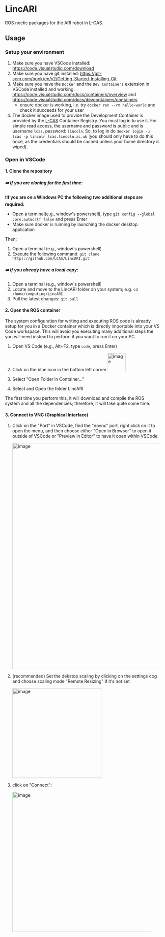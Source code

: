 # LincARI
ROS noetic packages for the ARI robot in L-CAS.


## Usage

### Setup your environment

1. Make sure you have VSCode installed: https://code.visualstudio.com/download
2. Make sure you have git installed: https://git-scm.com/book/en/v2/Getting-Started-Installing-Git
3. Make sure you have the `Docker` and the `Dev Containers` extension in VSCode installed and working: https://code.visualstudio.com/docs/containers/overview and https://code.visualstudio.com/docs/devcontainers/containers
    * ensure docker is working, i.e. try `docker run --rm hello-world` and check it succeeds for your user
4. The docker image used to provide the Development Container is provided by the [L-CAS](https://lcas.lincoln.ac.uk) Container Registry. You must log in to use it. For simple read access, the username and password is public and is username `lcas`, password: `lincoln`. So, to log in do `docker login -u lcas -p lincoln lcas.lincoln.ac.uk` (you should only have to do this once, as the credentials should be cached unless your home directory is wiped).

### Open in VSCode

#### 1. Clone the repository
##### ➡️ If you are cloning for the first time:
❗**If you are on a Windows PC the following two additional steps are required:**

   - Open a terminal(e.g., window's powershell), type `git config --global core.autocrlf false` and press Enter
   - Make sure docker is running by launching the docker desktop application

Then:
1. Open a terminal (e.g., window's powershell)
2. Execute the following command: `git clone https://github.com/LCAS/LincARI.git`

##### ➡️ If you already have a local copy:
1. Open a terminal (e.g., window's powershell)
2. Locate and move to the LincARI folder on your system; e.g. `cd /home/computing/LincARI`
3. Pull the latest changes: `git pull`

#### 2. Open the ROS container
The system configuration for writing and executing ROS code is already setup for you in a Docker container which is directly importable into your VS Code workspace. This will avoid you executing many additional steps the you will need instead to perform if you want to run it on your PC.

1. Open VS Code (e.g., Alt+F2, type `code`, press Enter)
2. Click on the blue icon in the bottom left corner 
     <img width="59" alt="image" src="https://github.com/francescodelduchetto/RBT1001/assets/7307164/adc84af7-daa9-4470-a550-06e017a5cf2c">

3. Select "Open Folder in Container..."
4. Select and Open the folder LincARI

The first time you perform this, it will download and compile the ROS system and all the dependencies; therefore, it will take quite some time. 

#### 3. Connect to VNC (Graphical Interface)


1. Click on the "Port" in VSCode, find the "novnc" port, right click on it to open the menu, and then choose either "Open in Browser" to open it outside of VSCode or "Preview in Editor" to have it open within VSCode:

   <img width="735" alt="image" src="https://github.com/LCAS/ros2-teaching-ws/assets/1153084/2b0bdfa9-07ea-4238-a0b9-dd2dc8f4c111">

2. (recommended) Set the dekstop scaling by clicking on the settings cog and choose scaling mode "Remote Resizing" if it's not set

   <img width="292" alt="image" src="https://github.com/LCAS/ros2-teaching-ws/assets/1153084/2d9bc88e-7319-4723-968a-0aa08db026ef">

3. click on "Connect":

   <img width="455" alt="image" src="https://github.com/LCAS/ros2-teaching-ws/assets/1153084/ddc224eb-5980-4d9a-994e-b05aa1e9fc1d">



